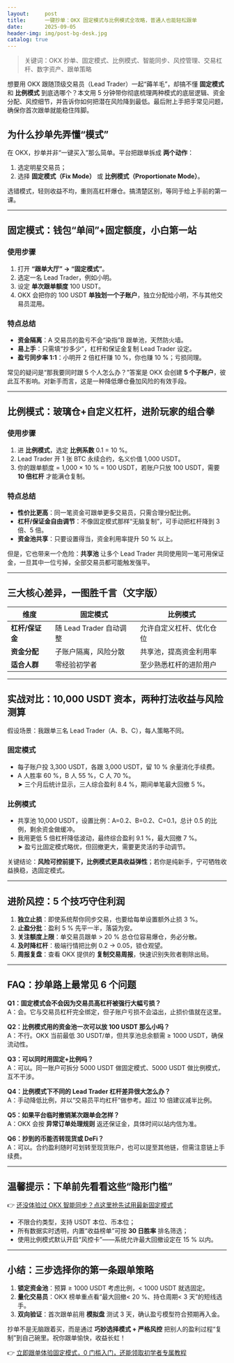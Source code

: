 ```yaml
---
layout:     post
title:      一键抄单：OKX 固定模式与比例模式全攻略，普通人也能轻松跟单
date:       2025-09-05
header-img: img/post-bg-desk.jpg
catalog: true
---
```


> 关键词：OKX 抄单、固定模式、比例模式、智能同步、风控管理、交易杠杆、数字资产、跟单策略

想要用 OKX 跟随顶级交易员（Lead Trader）一起“薅羊毛”，却搞不懂 **固定模式** 和 **比例模式** 到底选哪个？本文用 5 分钟带你彻底梳理两种模式的底层逻辑、资金分配、风控细节，并告诉你如何把潜在风险降到最低。最后附上手把手常见问题，确保你首次跟单就能稳住阵脚。

## 为什么抄单先弄懂“模式”

在 OKX，抄单并非“一键买入”那么简单。平台把跟单拆成 **两个动作**：  
1. 选定明星交易员；  
2. 选择 **固定模式（Fix Mode）** 或 **比例模式（Proportionate Mode）**。  

选错模式，轻则收益不均，重则高杠杆爆仓。搞清楚区别，等同于给上手前的第一课。

---

## 固定模式：钱包“单间”+固定额度，小白第一站

### 使用步骤
1. 打开 **“跟单大厅” → “固定模式”**。  
2. 选定一名 Lead Trader，例如小明。  
3. 设定 **单次跟单额度** 100 USDT。  
4. OKX 会把你的 100 USDT **单独划一个子账户**，独立分配给小明，不与其他交易员混用。

### 特点总结
- **资金隔离**：A 交易员的盈亏不会“染指”B 跟单池，天然防火墙。  
- **易上手**：只需填“抄多少”，杠杆和保证金复制 Lead Trader 设定。  
- **盈亏同步率 1:1**：小明开 2 倍杠杆赚 10 %，你也赚 10 %；亏损同理。

常见的疑问是“那我要同时跟 5 个人怎么办？”答案是 OKX 会创建 **5 个子账户**，彼此互不影响。对新手而言，这是一种降低爆仓叠加风险的有效手段。

---

## 比例模式：玻璃仓+自定义杠杆，进阶玩家的组合拳

### 使用步骤
1. 进 **比例模式**，选定 **比例系数** 0.1 = 10 %。  
2. Lead Trader 开 1 张 BTC 永续合约，名义价值 1,000 USDT。  
3. 你的跟单额度 = 1,000 × 10 % = 100 USDT，若账户只放 100 USDT，需要 **10 倍杠杆** 才能满仓复制。

### 特点总结
- **性价比更高**：同一笔资金可跟单更多交易员，只需合理分配比例。  
- **杠杆/保证金自由调节**：不像固定模式那样“无脑复制”，可手动把杠杆降到 3 倍、5 倍。  
- **资金池共享**：只要设置得当，资金利用率提升 50 % 以上。

但是，它也带来一个危险：**共享池** 让多个 Lead Trader 共同使用同一笔可用保证金，一旦其中一位亏掉，全部交易员都可能触发强平。

---

## 三大核心差异，一图胜千言（文字版）

| 维度           | 固定模式                | 比例模式                  |
|----------------|-------------------------|---------------------------|
| **杠杆/保证金** | 随 Lead Trader 自动调整   | 允许自定义杠杆、优化仓位   |
| **资金分配**   | 子账户隔离，风险分散      | 共享池，提高资金利用率     |
| **适合人群**   | 零经验初学者             | 至少熟悉杠杆的进阶用户     |

---

## 实战对比：10,000 USDT 资本，两种打法收益与风险测算

假设场景：我跟单三名 Lead Trader（A、B、C），每人策略不同。

### 固定模式
- 每子账户投 3,300 USDT，各跟 3,000 USDT，留 10 % 余量消化手续费。  
- A 人胜率 60 %，B 人 55 %，C 人 70 %。  
➤ 三个月后统计显示，三人综合盈利 8.4 %，期间单笔最大回撤 5 %。

### 比例模式
- 共享池 10,000 USDT，设置比例：A=0.2、B=0.2、C=0.1，总计 0.5 的比例，剩余资金做缓冲。  
- 我用更低 5 倍杠杆降低波动，最终综合盈利 9.1 %，最大回撤 7 %。  
➤ 盈亏比固定模式略优，但回撤更大，需要更灵活的手动调节。

关键结论：**风险可控前提下，比例模式更具收益弹性**；若你是纯新手，宁可牺牲收益换稳，选固定模式。

---

## 进阶风控：5 个技巧守住利润

1. **独立止损**：即使系统帮你同步交易，也要给每单设置额外止损 3 %。  
2. **止盈分批**：盈利 5 % 先平一半，落袋为安。  
3. **关注额度上限**：单交易员跟单 > 20 % 总仓位容易爆仓，务必分散。  
4. **及时降杠杆**：极端行情把比例 0.2 → 0.05，锁仓观望。  
5. **周报复盘**：查看 OKX 提供的 **复制交易周报**，快速识别失败者剔除出局。

---

## FAQ：抄单路上最常见 6 个问题

**Q1：固定模式会不会因为交易员高杠杆被强行大幅亏损？**  
A：会。它与交易员杠杆完全绑定，但子账户亏损不会溢出，止损价值就在这里。

**Q2：比例模式用的资金池一次可以放 100 USDT 那么小吗？**  
A：不行。OKX 当前最低 30 USDT/单，但共享池总余额需 ≥ 1000 USDT，确保流动性。

**Q3：可以同时用固定+比例吗？**  
A：可以。同一账户可拆分 5000 USDT 做固定模式、5000 USDT 做比例模式，互不干涉。

**Q4：比例模式下不同的 Lead Trader 杠杆差异很大怎么办？**  
A：手动降低比例，并以“交易员平均杠杆”做参考。超过 10 倍建议减半比例。

**Q5：如果平台临时撤销某次跟单会怎样？**  
A：OKX 会按 **异常订单处理规则** 返还保证金，具体时间以站内信为准。

**Q6：抄到的币能否转现货或 DeFi？**  
A：可以。合约盈利随时可划转至现货账户，也可以提至其他链，但需注意链上手续费。

---

## 温馨提示：下单前先看看这些“隐形门槛”

👉 [还没体验过 OKX 智能同步？点这里抢先试用最新固定模式](https://okxdog.com/)  

- 不限合约类型，支持 USDT 本位、币本位；  
- 所有数据实时透明，内置“收益榜单”可按 **30 日胜率** 排名筛选；  
- 使用比例模式默认开启“风控卡”——系统允许最大回撤设定在 15 % 以内。

---

## 小结：三步选择你的第一条跟单策略

1. **锁定资金池**：预算 ≥ 1000 USDT 考虑比例，< 1000 USDT 就选固定。  
2. **量化交易员**：OKX 榜单重点看“最大回撤< 20 %、持仓周期< 3 天”的短线选手。  
3. **双向验证**：首次跟单前用 **模拟盘** 测试 3 天，确认盈亏模型符合预期再入金。

抄单不是无脑跟着买，而是通过 **巧妙选择模式 + 严格风控** 把别人的盈利过程“复制”到自己碗里。祝你跟单愉快，收益长虹！

👉 [立即跟单体验固定模式，0 门槛入门，还能领取初学者专属教程](https://okxdog.com/)